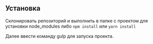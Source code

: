 ## Установка
Склонировать репозиторий и выполнить в папке с проектом для установки node_modules либо `npm install` или `yarn install`

Далее ввести команду gulp для запуска проекта.


